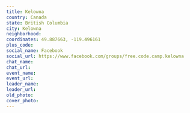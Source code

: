 ```yaml
---
title: Kelowna
country: Canada
state: British Columbia
city: Kelowna
neighborhood: 
coordinates: 49.887663, -119.496161
plus_code:
social_name: Facebook
social_url: https://www.facebook.com/groups/free.code.camp.kelowna
chat_name:
chat_url:
event_name:
event_url:
leader_name:
leader_url:
old_photo: 
cover_photo:
---
```

